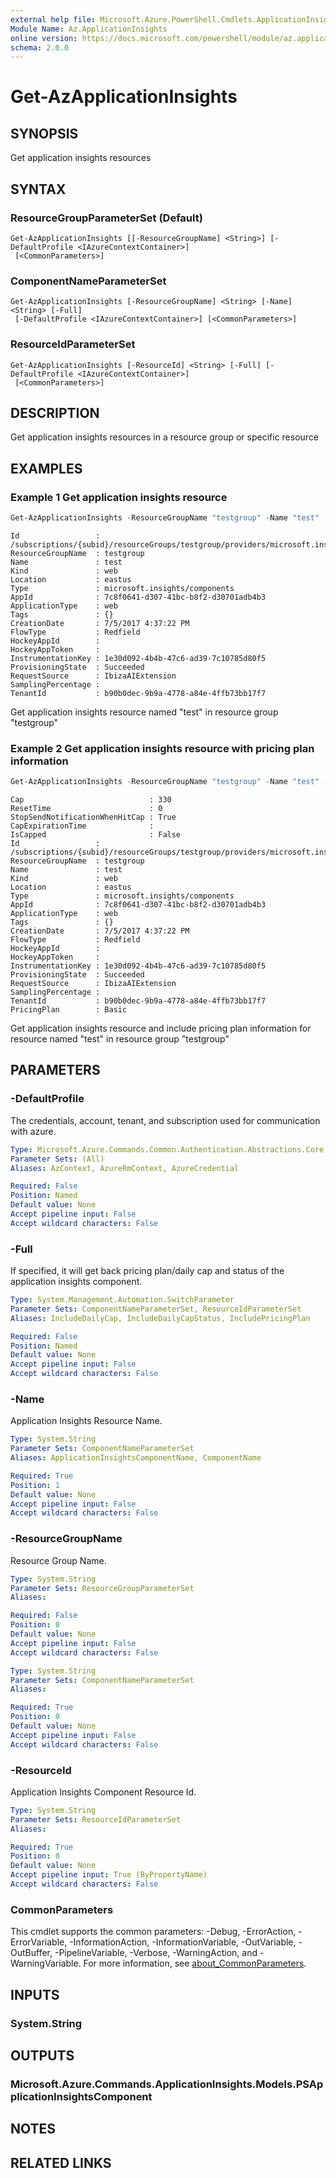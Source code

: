 ```yaml
---
external help file: Microsoft.Azure.PowerShell.Cmdlets.ApplicationInsights.dll-Help.xml
Module Name: Az.ApplicationInsights
online version: https://docs.microsoft.com/powershell/module/az.applicationinsights/get-azapplicationinsights
schema: 2.0.0
---
```


# Get-AzApplicationInsights

## SYNOPSIS
Get application insights resources

## SYNTAX

### ResourceGroupParameterSet (Default)
```
Get-AzApplicationInsights [[-ResourceGroupName] <String>] [-DefaultProfile <IAzureContextContainer>]
 [<CommonParameters>]
```

### ComponentNameParameterSet
```
Get-AzApplicationInsights [-ResourceGroupName] <String> [-Name] <String> [-Full]
 [-DefaultProfile <IAzureContextContainer>] [<CommonParameters>]
```

### ResourceIdParameterSet
```
Get-AzApplicationInsights [-ResourceId] <String> [-Full] [-DefaultProfile <IAzureContextContainer>]
 [<CommonParameters>]
```

## DESCRIPTION
Get application insights resources in a resource group or specific resource

## EXAMPLES

### Example 1 Get application insights resource
```powershell
Get-AzApplicationInsights -ResourceGroupName "testgroup" -Name "test"
```
```output
Id                 : /subscriptions/{subid}/resourceGroups/testgroup/providers/microsoft.insights/components/test
ResourceGroupName  : testgroup
Name               : test
Kind               : web
Location           : eastus
Type               : microsoft.insights/components
AppId              : 7c8f0641-d307-41bc-b8f2-d30701adb4b3
ApplicationType    : web
Tags               : {}
CreationDate       : 7/5/2017 4:37:22 PM
FlowType           : Redfield
HockeyAppId        :
HockeyAppToken     :
InstrumentationKey : 1e30d092-4b4b-47c6-ad39-7c10785d80f5
ProvisioningState  : Succeeded
RequestSource      : IbizaAIExtension
SamplingPercentage :
TenantId           : b90b0dec-9b9a-4778-a84e-4ffb73bb17f7
```

Get application insights resource named "test" in resource group "testgroup"

### Example 2 Get application insights resource with pricing plan information
```powershell
Get-AzApplicationInsights -ResourceGroupName "testgroup" -Name "test" -IncludePricingPlan
```
```output
Cap                            : 330
ResetTime                      : 0
StopSendNotificationWhenHitCap : True
CapExpirationTime              :
IsCapped                       : False
Id                 : /subscriptions/{subid}/resourceGroups/testgroup/providers/microsoft.insights/components/test
ResourceGroupName  : testgroup
Name               : test
Kind               : web
Location           : eastus
Type               : microsoft.insights/components
AppId              : 7c8f0641-d307-41bc-b8f2-d30701adb4b3
ApplicationType    : web
Tags               : {}
CreationDate       : 7/5/2017 4:37:22 PM
FlowType           : Redfield
HockeyAppId        :
HockeyAppToken     :
InstrumentationKey : 1e30d092-4b4b-47c6-ad39-7c10785d80f5
ProvisioningState  : Succeeded
RequestSource      : IbizaAIExtension
SamplingPercentage :
TenantId           : b90b0dec-9b9a-4778-a84e-4ffb73bb17f7
PricingPlan        : Basic
```

Get application insights resource and include pricing plan information for resource named "test" in resource group "testgroup"

## PARAMETERS

### -DefaultProfile
The credentials, account, tenant, and subscription used for communication with azure.

```yaml
Type: Microsoft.Azure.Commands.Common.Authentication.Abstractions.Core.IAzureContextContainer
Parameter Sets: (All)
Aliases: AzContext, AzureRmContext, AzureCredential

Required: False
Position: Named
Default value: None
Accept pipeline input: False
Accept wildcard characters: False
```

### -Full
If specified, it will get back pricing plan/daily cap and status of the application insights component.

```yaml
Type: System.Management.Automation.SwitchParameter
Parameter Sets: ComponentNameParameterSet, ResourceIdParameterSet
Aliases: IncludeDailyCap, IncludeDailyCapStatus, IncludePricingPlan

Required: False
Position: Named
Default value: None
Accept pipeline input: False
Accept wildcard characters: False
```

### -Name
Application Insights Resource Name.

```yaml
Type: System.String
Parameter Sets: ComponentNameParameterSet
Aliases: ApplicationInsightsComponentName, ComponentName

Required: True
Position: 1
Default value: None
Accept pipeline input: False
Accept wildcard characters: False
```

### -ResourceGroupName
Resource Group Name.

```yaml
Type: System.String
Parameter Sets: ResourceGroupParameterSet
Aliases:

Required: False
Position: 0
Default value: None
Accept pipeline input: False
Accept wildcard characters: False
```

```yaml
Type: System.String
Parameter Sets: ComponentNameParameterSet
Aliases:

Required: True
Position: 0
Default value: None
Accept pipeline input: False
Accept wildcard characters: False
```

### -ResourceId
Application Insights Component Resource Id.

```yaml
Type: System.String
Parameter Sets: ResourceIdParameterSet
Aliases:

Required: True
Position: 0
Default value: None
Accept pipeline input: True (ByPropertyName)
Accept wildcard characters: False
```

### CommonParameters
This cmdlet supports the common parameters: -Debug, -ErrorAction, -ErrorVariable, -InformationAction, -InformationVariable, -OutVariable, -OutBuffer, -PipelineVariable, -Verbose, -WarningAction, and -WarningVariable. For more information, see [about_CommonParameters](http://go.microsoft.com/fwlink/?LinkID=113216).

## INPUTS

### System.String

## OUTPUTS

### Microsoft.Azure.Commands.ApplicationInsights.Models.PSApplicationInsightsComponent

## NOTES

## RELATED LINKS
